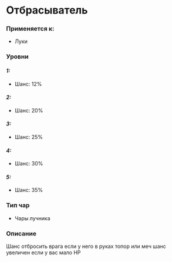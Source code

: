 # Отбрасыватель

### Применяется к:

* Луки&#x20;

### Уровни

#### _1:_&#x20;

* Шанс: 12%

#### _2:_

* Шанс: 20%

#### _3:_&#x20;

* Шанс: 25%

#### _4:_

* Шанс: 30%

#### _5:_

* Шанс: 35%

### Тип чар

* Чары лучника

### Описание

Шанс отбросить врага если у него в руках топор или меч шанс увеличен если у вас мало HP
